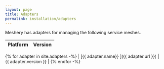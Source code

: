 ```yaml
---
layout: page
title: Adapters
permalink: installation/adapters
---
```


Meshery has adapters for managing the following service meshes.

| Platform      | Version       |
| -------------:|:------------- |
{% for adapter in site.adapters -%}
| [{{ adapter.name}} ]({{ adapter.url }}) | {{ adapter.version }} |
{% endfor -%}
